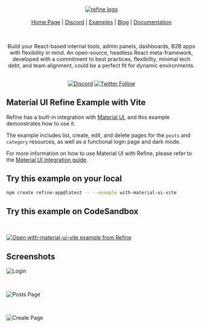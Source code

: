 <div align="center" style="margin: 30px;">
<a href="https://refine.dev/">
  <img alt="refine logo" src="https://refine.ams3.cdn.digitaloceanspaces.com/readme/refine-readme-banner.png">
</a>

</br>
</br>

<div align="center">
    <a href="https://refine.dev">Home Page</a> |
    <a href="https://discord.gg/refine">Discord</a> |
    <a href="https://refine.dev/examples/">Examples</a> |
    <a href="https://refine.dev/blog/">Blog</a> |
    <a href="https://refine.dev/docs/">Documentation</a>
</div>
</div>

</br>

<div align="center">Build your React-based internal tools, admin panels, dashboards, B2B apps with flexibility in mind.
An open-source, headless React meta-framework, developed with a commitment to best practices, flexibility, minimal tech debt, and team alignment, could be a perfect fit for dynamic environments.

<br />
<br />

[![Discord](https://img.shields.io/discord/837692625737613362.svg?label=&logo=discord&logoColor=ffffff&color=7389D8&labelColor=6A7EC2)](https://discord.gg/refine)
[![Twitter Follow](https://img.shields.io/twitter/follow/refine_dev?style=social)](https://twitter.com/refine_dev)

</div>

## Material UI Refine Example with Vite

Refine has a built-in integration with [Material UI](https://mui.com/material-ui/getting-started/), and this example demonstrates how to use it.

The example includes list, create, edit, and delete pages for the `posts` and `category` resources, as well as a functional login page and dark mode.

For more information on how to use Material UI with Refine, please refer to the [Material UI integration guide](https://refine.dev/docs/ui-integrations/material-ui/introduction/).

## Try this example on your local

```bash
npm create refine-app@latest -- --example with-material-ui-vite
```

## Try this example on CodeSandbox

<br/>

[![Open with-material-ui-vite example from Refine](https://codesandbox.io/static/img/play-codesandbox.svg)](https://codesandbox.io/embed/github/refinedev/refine/tree/main/examples/with-material-ui-vite?view=preview&theme=dark&codemirror=1)

## Screenshots

![Login](https://refine.ams3.cdn.digitaloceanspaces.com/example-readmes/with-material-ui-vite/login.png "Login")

<br />

![Posts Page](https://refine.ams3.cdn.digitaloceanspaces.com/example-readmes/with-material-ui-vite/posts.png "Post")

<br />

![Create Page](https://refine.ams3.cdn.digitaloceanspaces.com/example-readmes/with-material-ui-vite/create.png "Create")
